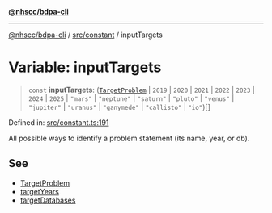 [**@nhscc/bdpa-cli**](../../../README.md)

***

[@nhscc/bdpa-cli](../../../README.md) / [src/constant](../README.md) / inputTargets

# Variable: inputTargets

> `const` **inputTargets**: ([`TargetProblem`](../type-aliases/TargetProblem.md) \| `2019` \| `2020` \| `2021` \| `2022` \| `2023` \| `2024` \| `2025` \| `"mars"` \| `"neptune"` \| `"saturn"` \| `"pluto"` \| `"venus"` \| `"jupiter"` \| `"uranus"` \| `"ganymede"` \| `"callisto"` \| `"io"`)[]

Defined in: [src/constant.ts:191](https://github.com/nhscc/bdpa-cli/blob/ff937d5fa5de96938ab72f8ce38af693e479fb18/src/constant.ts#L191)

All possible ways to identify a problem statement (its name, year, or db).

## See

 - [TargetProblem](TargetProblem.md)
 - [targetYears](targetYears.md)
 - [targetDatabases](targetDatabases.md)
